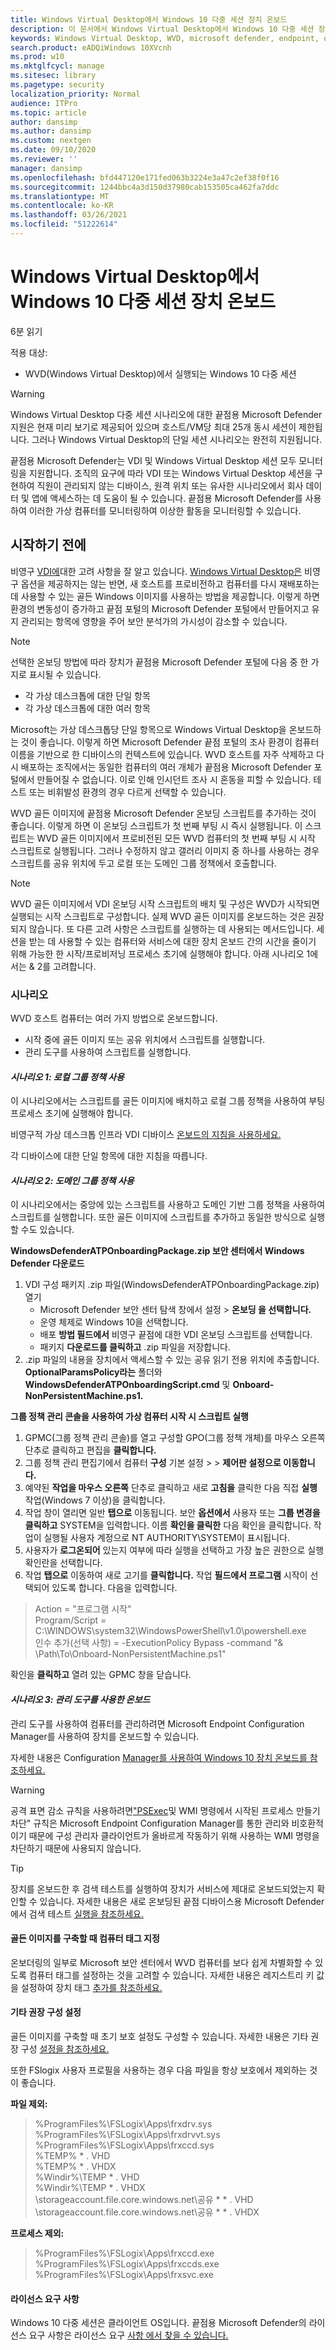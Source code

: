 ```yaml
---
title: Windows Virtual Desktop에서 Windows 10 다중 세션 장치 온보드
description: 이 문서에서 Windows Virtual Desktop에서 Windows 10 다중 세션 장치 온보드에 대해 자세히 읽어 주세요.
keywords: Windows Virtual Desktop, WVD, microsoft defender, endpoint, onboard
search.product: eADQiWindows 10XVcnh
ms.prod: w10
ms.mktglfcycl: manage
ms.sitesec: library
ms.pagetype: security
localization_priority: Normal
audience: ITPro
ms.topic: article
author: dansimp
ms.author: dansimp
ms.custom: nextgen
ms.date: 09/10/2020
ms.reviewer: ''
manager: dansimp
ms.openlocfilehash: bfd447120e171fed063b3224e3a47c2ef38f0f16
ms.sourcegitcommit: 1244bbc4a3d150d37980cab153505ca462fa7ddc
ms.translationtype: MT
ms.contentlocale: ko-KR
ms.lasthandoff: 03/26/2021
ms.locfileid: "51222614"
---
```

# <a name="onboard-windows-10-multi-session-devices-in-windows-virtual-desktop"></a>Windows Virtual Desktop에서 Windows 10 다중 세션 장치 온보드 
6분 읽기 

적용 대상: 
- WVD(Windows Virtual Desktop)에서 실행되는 Windows 10 다중 세션 

> [!WARNING]
> Windows Virtual Desktop 다중 세션 시나리오에 대한 끝점용 Microsoft Defender 지원은 현재 미리 보기로 제공되어 있으며 호스트/VM당 최대 25개 동시 세션이 제한됩니다. 그러나 Windows Virtual Desktop의 단일 세션 시나리오는 완전히 지원됩니다.

끝점용 Microsoft Defender는 VDI 및 Windows Virtual Desktop 세션 모두 모니터링을 지원합니다. 조직의 요구에 따라 VDI 또는 Windows Virtual Desktop 세션을 구현하여 직원이 관리되지 않는 디바이스, 원격 위치 또는 유사한 시나리오에서 회사 데이터 및 앱에 액세스하는 데 도움이 될 수 있습니다. 끝점용 Microsoft Defender를 사용하여 이러한 가상 컴퓨터를 모니터링하여 이상한 활동을 모니터링할 수 있습니다.

 ## <a name="before-you-begin"></a>시작하기 전에
비영구 [VDI에](https://docs.microsoft.com/microsoft-365/security/defender-endpoint/configure-endpoints-vdi#onboard-non-persistent-virtual-desktop-infrastructure-vdi-devices-1)대한 고려 사항을 잘 알고 있습니다. [Windows Virtual Desktop은](https://docs.microsoft.com/azure/virtual-desktop/overview) 비영구 옵션을 제공하지는 않는 반면, 새 호스트를 프로비전하고 컴퓨터를 다시 재배포하는 데 사용할 수 있는 골든 Windows 이미지를 사용하는 방법을 제공합니다. 이렇게 하면 환경의 변동성이 증가하고 끝점 포털의 Microsoft Defender 포털에서 만들어지고 유지 관리되는 항목에 영향을 주어 보안 분석가의 가시성이 감소할 수 있습니다.

> [!NOTE]
> 선택한 온보딩 방법에 따라 장치가 끝점용 Microsoft Defender 포털에 다음 중 한 가지로 표시될 수 있습니다. 
> - 각 가상 데스크톱에 대한 단일 항목 
> - 각 가상 데스크톱에 대한 여러 항목 

Microsoft는 가상 데스크톱당 단일 항목으로 Windows Virtual Desktop을 온보드하는 것이 좋습니다. 이렇게 하면 Microsoft Defender 끝점 포털의 조사 환경이 컴퓨터 이름을 기반으로 한 디바이스의 컨텍스트에 있습니다. WVD 호스트를 자주 삭제하고 다시 배포하는 조직에서는 동일한 컴퓨터의 여러 개체가 끝점용 Microsoft Defender 포털에서 만들어질 수 없습니다. 이로 인해 인시던트 조사 시 혼동을 피할 수 있습니다. 테스트 또는 비휘발성 환경의 경우 다르게 선택할 수 있습니다. 

WVD 골든 이미지에 끝점용 Microsoft Defender 온보딩 스크립트를 추가하는 것이 좋습니다. 이렇게 하면 이 온보딩 스크립트가 첫 번째 부팅 시 즉시 실행됩니다. 이 스크립트는 WVD 골든 이미지에서 프로비전된 모든 WVD 컴퓨터의 첫 번째 부팅 시 시작 스크립트로 실행됩니다. 그러나 수정하지 않고 갤러리 이미지 중 하나를 사용하는 경우 스크립트를 공유 위치에 두고 로컬 또는 도메인 그룹 정책에서 호출합니다. 

> [!NOTE]
> WVD 골든 이미지에서 VDI 온보딩 시작 스크립트의 배치 및 구성은 WVD가 시작되면 실행되는 시작 스크립트로 구성합니다. 실제 WVD 골든 이미지를 온보드하는 것은 권장되지 않습니다. 또 다른 고려 사항은 스크립트를 실행하는 데 사용되는 메서드입니다. 세션을 받는 데 사용할 수 있는 컴퓨터와 서비스에 대한 장치 온보드 간의 시간을 줄이기 위해 가능한 한 시작/프로비저닝 프로세스 초기에 실행해야 합니다. 아래 시나리오 1에서는 & 2를 고려합니다.

### <a name="scenarios"></a>시나리오
WVD 호스트 컴퓨터는 여러 가지 방법으로 온보드합니다.

- 시작 중에 골든 이미지 또는 공유 위치에서 스크립트를 실행합니다.
- 관리 도구를 사용하여 스크립트를 실행합니다.

#### <a name="scenario-1-using-local-group-policy"></a>*시나리오 1: 로컬 그룹 정책 사용*
이 시나리오에서는 스크립트를 골든 이미지에 배치하고 로컬 그룹 정책을 사용하여 부팅 프로세스 초기에 실행해야 합니다.

비영구적 가상 데스크톱 인프라 VDI 디바이스 [온보드의 지침을 사용하세요.](https://docs.microsoft.com/microsoft-365/security/defender-endpoint/configure-endpoints-vdi#onboard-non-persistent-virtual-desktop-infrastructure-vdi-devices-1)

각 디바이스에 대한 단일 항목에 대한 지침을 따릅니다.

#### <a name="scenario-2-using-domain-group-policy"></a>*시나리오 2: 도메인 그룹 정책 사용*
이 시나리오에서는 중앙에 있는 스크립트를 사용하고 도메인 기반 그룹 정책을 사용하여 스크립트를 실행합니다. 또한 골든 이미지에 스크립트를 추가하고 동일한 방식으로 실행할 수도 있습니다.

**WindowsDefenderATPOnboardingPackage.zip 보안 센터에서 Windows Defender 다운로드**
1. VDI 구성 패키지 .zip 파일(WindowsDefenderATPOnboardingPackage.zip) 열기  
    - Microsoft Defender 보안 센터 탐색 창에서 설정   >  **온보딩 을 선택합니다.** 
    - 운영 체제로 Windows 10을 선택합니다. 
    - 배포 **방법 필드에서** 비영구 끝점에 대한 VDI 온보딩 스크립트를 선택합니다. 
    - 패키지 **다운로드를 클릭하고** .zip 파일을 저장합니다. 
2. .zip 파일의 내용을 장치에서 액세스할 수 있는 공유 읽기 전용 위치에 추출합니다. **OptionalParamsPolicy라는** 폴더와 **WindowsDefenderATPOnboardingScript.cmd** 및 **Onboard-NonPersistentMachine.ps1.**

**그룹 정책 관리 콘솔을 사용하여 가상 컴퓨터 시작 시 스크립트 실행**
1. GPMC(그룹 정책 관리 콘솔)를 열고 구성할 GPO(그룹 정책 개체)를 마우스 오른쪽 단추로 클릭하고 편집을 **클릭합니다.**
1. 그룹 정책 관리 편집기에서 컴퓨터 **구성** 기본 설정 \>  \> **제어판 설정으로 이동합니다.** 
1. 예약된 **작업을 마우스 오른쪽** 단추로 클릭하고 새로 **고침을** 클릭한 다음 직접 **실행** 작업(Windows 7 이상)을 클릭합니다. 
1. 작업 창이 열리면 일반 **탭으로** 이동됩니다. 보안 **옵션에서** 사용자 또는 **그룹 변경을 클릭하고** SYSTEM을 입력합니다. 이름 **확인을 클릭한** 다음 확인을 클릭합니다. 작업이 실행될 사용자 계정으로 NT AUTHORITY\SYSTEM이 표시됩니다. 
1. 사용자가 **로그온되어** 있는지 여부에 따라  실행을 선택하고 가장 높은 권한으로 실행 확인란을 선택합니다. 
1. 작업 **탭으로** 이동하여 새로 고기를 **클릭합니다.** 작업 **필드에서 프로그램** 시작이 선택되어 있도록 합니다. 다음을 입력합니다. 

> Action = "프로그램 시작" <br>
> Program/Script = C:\WINDOWS\system32\WindowsPowerShell\v1.0\powershell.exe <br>
> 인수 추가(선택 사항) = -ExecutionPolicy Bypass -command "& \\Path\To\Onboard-NonPersistentMachine.ps1"

확인을 **클릭하고** 열려 있는 GPMC 창을 닫습니다.

#### <a name="scenario-3-onboarding-using-management-tools"></a>*시나리오 3: 관리 도구를 사용한 온보드*

관리 도구를 사용하여 컴퓨터를 관리하려면 Microsoft Endpoint Configuration Manager를 사용하여 장치를 온보드할 수 있습니다.

자세한 내용은 Configuration [Manager를 사용하여 Windows 10 장치 온보드를 참조하세요.](https://docs.microsoft.com/microsoft-365/security/defender-endpoint/configure-endpoints-sccm) 

> [!WARNING]
> 공격 표면 감소 [](https://docs.microsoft.com/microsoft-365/security/defender-endpoint/attack-surface-reduction)규칙을 사용하려면["PSExec](https://docs.microsoft.com/microsoft-365/security/defender-endpoint/attack-surface-reduction#block-process-creations-originating-from-psexec-and-wmi-commands)및 WMI 명령에서 시작된 프로세스 만들기 차단" 규칙은 Microsoft Endpoint Configuration Manager를 통한 관리와 비호환적이기 때문에 구성 관리자 클라이언트가 올바르게 작동하기 위해 사용하는 WMI 명령을 차단하기 때문에 사용되지 않습니다. 

> [!TIP]
> 장치를 온보드한 후 검색 테스트를 실행하여 장치가 서비스에 제대로 온보드되었는지 확인할 수 있습니다. 자세한 내용은 새로 온보딩된 끝점 디바이스용 Microsoft Defender에서 검색 테스트 [실행을 참조하세요.](https://docs.microsoft.com/microsoft-365/security/defender-endpoint/run-detection-test) 

#### <a name="tagging-your-machines-when-building-your-golden-image"></a>골든 이미지를 구축할 때 컴퓨터 태그 지정 

온보더링의 일부로 Microsoft 보안 센터에서 WVD 컴퓨터를 보다 쉽게 차별화할 수 있도록 컴퓨터 태그를 설정하는 것을 고려할 수 있습니다. 자세한 내용은 레지스트리 키 값을 설정하여 장치 태그 [추가를 참조하세요.](https://docs.microsoft.com/microsoft-365/security/defender-endpoint/machine-tags#add-device-tags-by-setting-a-registry-key-value) 

#### <a name="other-recommended-configuration-settings"></a>기타 권장 구성 설정 

골든 이미지를 구축할 때 초기 보호 설정도 구성할 수 있습니다. 자세한 내용은 기타 권장 구성 [설정을 참조하세요.](https://docs.microsoft.com/microsoft-365/security/defender-endpoint/configure-endpoints-gp#other-recommended-configuration-settings) 

또한 FSlogix 사용자 프로필을 사용하는 경우 다음 파일을 항상 보호에서 제외하는 것이 좋습니다. 

**파일 제외:** 

> %ProgramFiles%\FSLogix\Apps\frxdrv.sys <br>
> %ProgramFiles%\FSLogix\Apps\frxdrvvt.sys <br>
> %ProgramFiles%\FSLogix\Apps\frxccd.sys <br>
> %TEMP% \* . VHD <br>
> %TEMP% \* . VHDX <br>
> %Windir%\TEMP \* . VHD <br>
> %Windir%\TEMP \* . VHDX <br>
> \\storageaccount.file.core.windows.net\공유 \* \* . VHD <br>
> \\storageaccount.file.core.windows.net\공유 \* \* . VHDX <br>

**프로세스 제외:**

> %ProgramFiles%\FSLogix\Apps\frxccd.exe <br>
> %ProgramFiles%\FSLogix\Apps\frxccds.exe <br>
> %ProgramFiles%\FSLogix\Apps\frxsvc.exe <br>

#### <a name="licensing-requirements"></a>라이선스 요구 사항 

Windows 10 다중 세션은 클라이언트 OS입니다. 끝점용 Microsoft Defender의 라이선스 요구 사항은 라이선스 요구 [사항 에서 찾을 수 있습니다.](https://docs.microsoft.com/microsoft-365/security/defender-endpoint/minimum-requirements#licensing-requirements)
